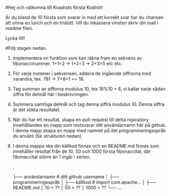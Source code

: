 
#Hej och välkomna till Kvadrats första Kodnöt! 

Är du bland de 10 första som svarar in med ett korrekt svar har du chansen att vinna en lunch och en trislott. Vill du inkassera vinsten skriv din mail i readme filen. 

Lycka till! 

#Följ stegen nedan. 

1. Implementera en funktion som kan räkna fram en sekvens av fibonaccinummer. 1+1=2 -> 1+2=3 -> 2+3=5 etc etc. 

2. För varje nummer i sekvensen, addera de ingående siffrorna med varandra, tex. 781 ->  7+8+1 == 16.

3. Tag summan av sifforna modulus 10, tex 16%10 = 6, vi kallar varje sådan siffra för delmål här i beskrivningen.

4. Summera samtliga delmål och tag denna siffra modulus 10. Denna siffra är det sökta resultatet.

5. När du har ett resultat, skapa en pull-request till detta repository innehållandes en mapp som motsvarar ditt användarnamn här på github. I denna mapp skapa en mapp med namnet på det programmeringsspråk du använt (Se strukturen nedan). 

6. I denna mappa ska din källkod finnas och en README.md finnas som innehåller resultat från de 10, 50 och 1000 första fibonaccital, där fibonaccital större än 1 ingår i serien.

    .
    
    ├── användarnamn                # ditt github username
    │   ├── programmeringsspråk
    │      ├── källkod              # import com.apache...
    │      ├── README.md 
    │             10 = ??
    │             50 = ??
    │             1000 = ??
    └── ...


